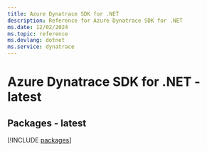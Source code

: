 ```yaml
---
title: Azure Dynatrace SDK for .NET
description: Reference for Azure Dynatrace SDK for .NET
ms.date: 12/02/2024
ms.topic: reference
ms.devlang: dotnet
ms.service: dynatrace
---
```

# Azure Dynatrace SDK for .NET - latest
## Packages - latest
[!INCLUDE [packages](dynatrace-index.md)]